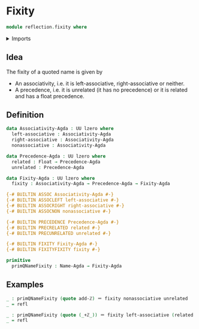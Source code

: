 # Fixity

```agda
module reflection.fixity where
```

<details><summary>Imports</summary>

```agda
open import elementary-number-theory.addition-integers

open import foundation.identity-types
open import foundation.universe-levels

open import primitives.floats

open import reflection.names
```

</details>

## Idea

The fixity of a quoted name is given by

- An associativity, i.e. it is left-associative, right-associative or neither.
- A precedence, i.e. it is unrelated (it has no precedence) or it is related and
  has a float precedence.

## Definition

```agda
data Associativity-Agda : UU lzero where
  left-associative : Associativity-Agda
  right-associative : Associativity-Agda
  nonassociative : Associativity-Agda

data Precedence-Agda : UU lzero where
  related : Float → Precedence-Agda
  unrelated : Precedence-Agda

data Fixity-Agda : UU lzero where
  fixity : Associativity-Agda → Precedence-Agda → Fixity-Agda

{-# BUILTIN ASSOC Associativity-Agda #-}
{-# BUILTIN ASSOCLEFT left-associative #-}
{-# BUILTIN ASSOCRIGHT right-associative #-}
{-# BUILTIN ASSOCNON nonassociative #-}

{-# BUILTIN PRECEDENCE Precedence-Agda #-}
{-# BUILTIN PRECRELATED related #-}
{-# BUILTIN PRECUNRELATED unrelated #-}

{-# BUILTIN FIXITY Fixity-Agda #-}
{-# BUILTIN FIXITYFIXITY fixity #-}

primitive
  primQNameFixity : Name-Agda → Fixity-Agda
```

## Examples

```agda
_ : primQNameFixity (quote add-ℤ) ＝ fixity nonassociative unrelated
_ = refl

_ : primQNameFixity (quote (_+ℤ_)) ＝ fixity left-associative (related 35.0)
_ = refl
```
